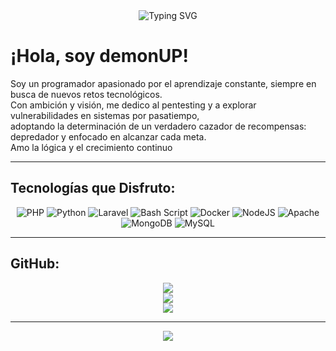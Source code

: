 <!-- Encabezado con efecto "typing" -->
<div align="center">
  <img src="https://readme-typing-svg.demolab.com?font=Fira+Code&size=32&duration=2800&pause=500&color=F70000&center=true&vCenter=true&width=435&lines=Bienvenido+a+mi+perfil!" alt="Typing SVG" />
</div>

# ¡Hola, soy demonUP!
Soy un programador apasionado por el aprendizaje constante, siempre en busca de nuevos retos tecnológicos.  <br>
Con ambición y visión, me dedico al pentesting y a explorar vulnerabilidades en sistemas por pasatiempo,  <br>
adoptando la determinación de un verdadero cazador de recompensas: depredador y enfocado en alcanzar cada meta.  <br>
Amo la lógica y el crecimiento continuo

---

## Tecnologías que Disfruto:
<div align="center">

![PHP](https://img.shields.io/badge/php-%23777BB4.svg?style=for-the-badge&logo=php&logoColor=white) 
![Python](https://img.shields.io/badge/python-3670A0?style=for-the-badge&logo=python&logoColor=white)
![Laravel](https://img.shields.io/badge/laravel-%23FF2D20.svg?style=for-the-badge&logo=laravel&logoColor=white) 
![Bash Script](https://img.shields.io/badge/bash_script-%23121011.svg?style=for-the-badge&logo=gnu-bash&logoColor=white) 
![Docker](https://img.shields.io/badge/docker-%230db7ed.svg?style=for-the-badge&logo=docker&logoColor=white) 
![NodeJS](https://img.shields.io/badge/node.js-6DA55F?style=for-the-badge&logo=node.js&logoColor=white) 
![Apache](https://img.shields.io/badge/apache-%23D42029.svg?style=for-the-badge&logo=apache&logoColor=white) 
![MongoDB](https://img.shields.io/badge/MongoDB-%234ea94b.svg?style=for-the-badge&logo=mongodb&logoColor=white) 
![MySQL](https://img.shields.io/badge/mysql-4479A1.svg?style=for-the-badge&logo=mysql&logoColor=white)

</div>

---

## GitHub:
<div align="center">

![](https://github-readme-stats.vercel.app/api?username=DemonUP&theme=shadow_red&hide_border=false&include_all_commits=true&count_private=false)<br/>
![](https://nirzak-streak-stats.vercel.app/?user=DemonUP&theme=shadow_red&hide_border=false)<br/>
![](https://github-readme-stats.vercel.app/api/top-langs/?username=DemonUP&theme=shadow_red&hide_border=false&include_all_commits=true&count_private=false&layout=compact)

</div>

---

<div align="center">

[![](https://visitcount.itsvg.in/api?id=DemonUP&icon=0&color=0)](https://visitcount.itsvg.in)

</div>

<!-- Proudly created with GPRM ( https://gprm.itsvg.in ) -->


